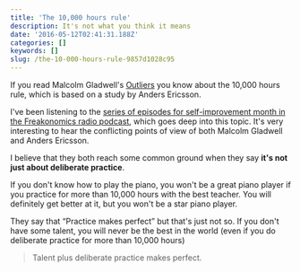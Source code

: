 ```yaml
---
title: 'The 10,000 hours rule'
description: It's not what you think it means
date: '2016-05-12T02:41:31.188Z'
categories: []
keywords: []
slug: /the-10-000-hours-rule-9857d1028c95
---
```


If you read Malcolm Gladwell's [Outliers](http://www.amazon.com/gp/product/0316017930/ref=as_li_qf_sp_asin_il_tl?ie=UTF8&camp=1789&creative=9325&creativeASIN=0316017930&linkCode=as2&tag=etagwerker-20&linkId=D4GR7YU5JBHKRNUX) you know about the 10,000 hours rule, which is based on a study by Anders Ericsson.

I've been listening to the [series of episodes for self-improvement month in the Freakonomics radio podcast](http://freakonomics.com/podcast/how-to-be-more-productive/), which goes deep into this topic. It's very interesting to hear the conflicting points of view of both Malcolm Gladwell and Anders Ericsson.

I believe that they both reach some common ground when they say **it's not** **just about deliberate practice**.

If you don't know how to play the piano, you won't be a great piano player if you practice for more than 10,000 hours with the best teacher. You will definitely get better at it, but you won't be a star piano player.

They say that “Practice makes perfect” but that's just not so. If you don't have some talent, you will never be the best in the world (even if you do deliberate practice for more than 10,000 hours)

> Talent plus deliberate practice makes perfect.